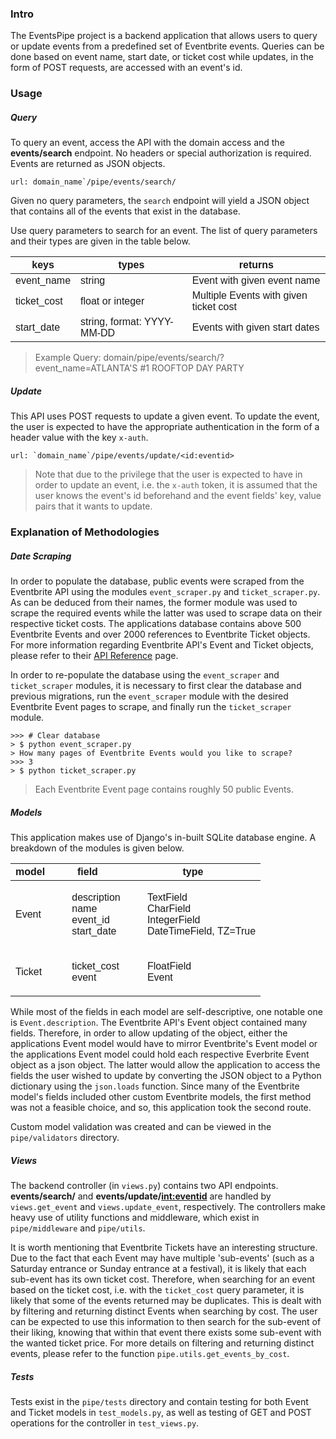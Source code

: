 ### **Intro**

The EventsPipe project is a backend application that allows users to query or update events from a predefined set of Eventbrite events. Queries can be done based on event name, start date, or ticket cost while updates, in the form of POST requests, are accessed with an event's id.

### **Usage**

##### Query

To query an event, access the API with the domain access and the **events/search** endpoint. No headers or special authorization is required. Events are returned as JSON objects.

```
url: domain_name`/pipe/events/search/
```

Given no query parameters, the `search` endpoint will yield a JSON object that contains all of the events that exist in the database.

Use query parameters to search for an event. The list of query parameters and their types are given in the table below.

<table
  style="font-family: arial, sans-serif;
border-collapse: collapse;
width: 100%;"
>
  <thead>
    <th>keys</th>
    <th>types</th>
    <th>returns</th>
  </thead>
  <tr>
    <td>event_name</td>
    <td>string</td>
    <td>Event with given event name</td>
  </tr>
  <tr>
    <td>ticket_cost</td>
    <td>float or integer</td>
    <td>Multiple Events with given ticket cost</td>
  </tr>
  <tr>
    <td>start_date</td>
    <td>string, format: YYYY-MM-DD</td>
    <td>Events with given start dates</td>
  </tr>
</table>

> Example Query:
> domain/pipe/events/search/?event_name=ATLANTA'S #1 ROOFTOP DAY PARTY

##### Update

This API uses POST requests to update a given event. To update the event, the user is expected to have the appropriate authentication in the form of a header value with the key `x-auth`.

```
url: `domain_name`/pipe/events/update/<id:eventid>

```

> Note that due to the privilege that the user is expected to have in order to update an event, i.e. the `x-auth` token, it is assumed that the user knows the event's id beforehand and the event fields' key, value pairs that it wants to update.

### **Explanation of Methodologies**

##### Date Scraping

In order to populate the database, public events were scraped from the Eventbrite API using the modules `event_scraper.py` and `ticket_scraper.py`. As can be deduced from their names, the former module was used to scrape the required events while the latter was used to scrape data on their respective ticket costs. The applications database contains above 500 Eventbrite Events and over 2000 references to Eventbrite Ticket objects. For more information regarding Eventbrite API's Event and Ticket objects, please refer to their [API Reference](https://www.eventbrite.com/platform/api) page.

In order to re-populate the database using the `event_scraper` and `ticket_scraper` modules,
it is necessary to first clear the database and previous migrations, run the
`event_scraper` module with the desired Eventbrite Event pages to scrape, and finally run
the `ticket_scraper` module.

```
>>> # Clear database
> $ python event_scraper.py
> How many pages of Eventbrite Events would you like to scrape?
>>> 3
> $ python ticket_scraper.py
```

> Each Eventbrite Event page contains roughly 50 public Events.

##### Models

This application makes use of Django's in-built SQLite database engine. A breakdown of the modules is given below.

<table
  style="font-family: arial, sans-serif;
border-collapse: collapse;
width: 100%;"
>
  <thead>
    <th>model</th>
    <th>field</th>
    <th>type</th>
  </thead>
  <tr>
    <td>Event</td>
    <td><ul style="list-style: none;">
      <li>description</li>
      <li>name</li>
      <li>event_id</li>
      <li>start_date</li>
    </ul></td>
    <td><ul style="list-style: none;">
      <li>TextField</li>
      <li>CharField</li>
      <li>IntegerField</li>
      <li>DateTimeField, TZ=True</li>
    </ul></td>
  </tr>
  <tr>
    <td>Ticket</td>
    <td><ul style="list-style: none;">
      <li>ticket_cost</li>
      <li>event</li>
    </ul></td>
    <td><ul style="list-style: none;">
      <li>FloatField</li>
      <li>Event</li>
    </ul></td>
  </tr>
</table>

While most of the fields in each model are self-descriptive, one notable one is `Event.description`. The Eventbrite API's Event object contained many fields. Therefore, in order to allow updating of the object, either the applications Event model would have to mirror Eventbrite's Event model or the applications Event model could hold each respective Everbrite Event object as a json object. The latter would allow the application to access the fields the user wished to update by converting the JSON object to a Python dictionary using the `json.loads` function. Since many of the Eventbrite model's fields included other custom Eventbrite models, the first method was not a feasible choice, and so, this application took the second route.

Custom model validation was created and can be viewed in the `pipe/validators` directory.

##### Views

The backend controller (in `views.py`) contains two API endpoints. **events/search/** and **events/update/<int:eventid>** are handled by `views.get_event` and `views.update_event`, respectively. The controllers make heavy use of utility functions and middleware, which exist in `pipe/middleware` and `pipe/utils`.

It is worth mentioning that Eventbrite Tickets have an interesting structure. Due to the fact that each Event may have multiple 'sub-events' (such as a Saturday entrance or Sunday entrance at a festival), it is likely that each sub-event has its own ticket cost. Therefore, when searching for an event based on the ticket cost, i.e. with the `ticket_cost` query parameter, it is likely that some of the events returned may be duplicates. This is dealt with by filtering and returning distinct Events when searching by cost. The user can be expected to use this information to then search for the sub-event of their liking, knowing that within that event there exists some sub-event with the wanted ticket price. For more details on filtering and returning distinct events, please refer to the function `pipe.utils.get_events_by_cost`.

##### Tests

Tests exist in the `pipe/tests` directory and contain testing for both Event and Ticket models in `test_models.py`, as well as testing of GET and POST operations for the controller in `test_views.py`.

